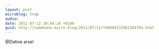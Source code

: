 ```yaml
---
layout: post
microblog: true
audio: 
date: 2011-07-12 20:44:24 +0100
guid: http://samdeane.micro.blog/2011/07/12/t90869133981384704.html
---
```

@Dative arse!
